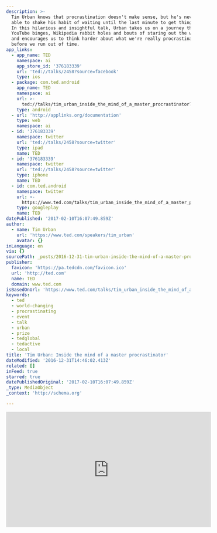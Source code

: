 ```yaml
---
description: >-
  Tim Urban knows that procrastination doesn't make sense, but he's never been
  able to shake his habit of waiting until the last minute to get things done.
  In this hilarious and insightful talk, Urban takes us on a journey through
  YouTube binges, Wikipedia rabbit holes and bouts of staring out the window --
  and encourages us to think harder about what we're really procrastinating on,
  before we run out of time.
app_links:
  - app_name: TED
    namespace: ai
    app_store_id: '376183339'
    url: 'ted://talks/2458?source=facebook'
    type: ios
  - package: com.ted.android
    app_name: TED
    namespace: ai
    url: >-
      ted://talks/tim_urban_inside_the_mind_of_a_master_procrastinator?source=facebook
    type: android
  - url: 'http://applinks.org/documentation'
    type: web
    namespace: ai
  - id: '376183339'
    namespace: twitter
    url: 'ted://talks/2458?source=twitter'
    type: ipad
    name: TED
  - id: '376183339'
    namespace: twitter
    url: 'ted://talks/2458?source=twitter'
    type: iphone
    name: TED
  - id: com.ted.android
    namespace: twitter
    url: >-
      https://www.ted.com/talks/tim_urban_inside_the_mind_of_a_master_procrastinator
    type: googleplay
    name: TED
datePublished: '2017-02-10T16:07:49.859Z'
author:
  - name: Tim Urban
    url: 'https://www.ted.com/speakers/tim_urban'
    avatar: {}
inLanguage: en
via: {}
sourcePath: _posts/2016-12-31-tim-urban-inside-the-mind-of-a-master-procrastinator.md
publisher:
  favicon: 'https://pa.tedcdn.com/favicon.ico'
  url: 'http://ted.com'
  name: TED
  domain: www.ted.com
isBasedOnUrl: 'https://www.ted.com/talks/tim_urban_inside_the_mind_of_a_master_procrastinator'
keywords:
  - ted
  - world-changing
  - procrastinating
  - event
  - talk
  - urban
  - prize
  - tedglobal
  - tedactive
  - local
title: 'Tim Urban: Inside the mind of a master procrastinator'
dateModified: '2016-12-31T14:46:02.413Z'
related: []
inFeed: true
starred: true
datePublishedOriginal: '2017-02-10T16:07:49.859Z'
_type: MediaObject
_context: 'http://schema.org'

---
```

<iframe src="https://cdn.embedly.com/widgets/media.html?src=https%3A%2F%2Fembed.ted.com%2Ftalks%2Ftim_urban_inside_the_mind_of_a_master_procrastinator&amp;url=https%3A%2F%2Fwww.ted.com%2Ftalks%2Ftim_urban_inside_the_mind_of_a_master_procrastinator&amp;image=https%3A%2F%2Fpe.tedcdn.com%2Fimages%2Fted%2Fbd3186a7acb1ffe5ac363613b21817a431a0fc77_240x180.jpg%3Flang%3Den&amp;key=b7d04c9b404c499eba89ee7072e1c4f7&amp;type=text%2Fhtml&amp;schema=ted" width="560" height="315" scrolling="no" frameborder="0" allowfullscreen="" style=""></iframe>
